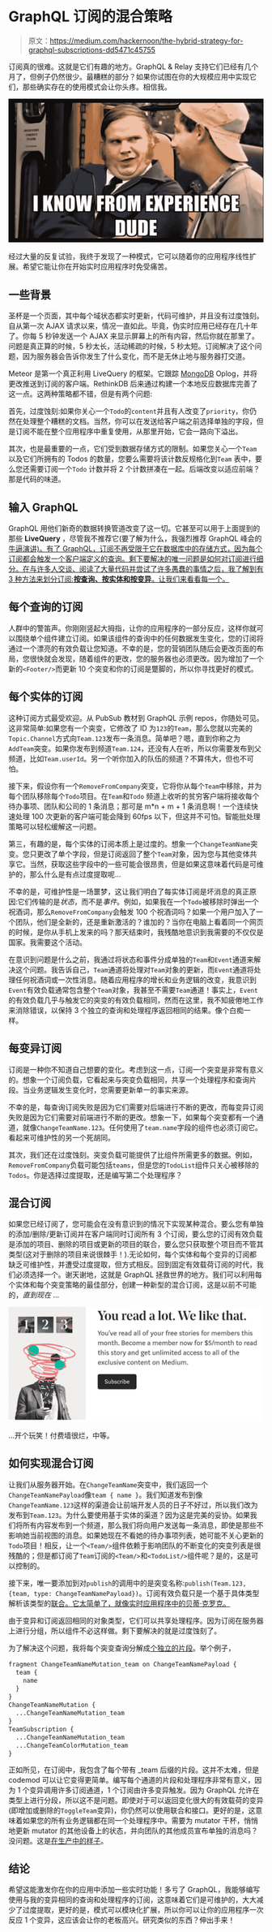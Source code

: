 # GraphQL 订阅的混合策略

> 原文：<https://medium.com/hackernoon/the-hybrid-strategy-for-graphql-subscriptions-dd5471c45755>

订阅真的很难。这就是它们有趣的地方。GraphQL & Relay 支持它们已经有几个月了，但例子仍然很少。最糟糕的部分？如果你试图在你的大规模应用中实现它们，那些确实存在的使用模式会让你头疼。相信我。

![](img/c521ba0e0643f052ff45f9a137d776f3.png)

经过大量的反复试验，我终于发现了一种模式，它可以随着你的应用程序线性扩展。希望它能让你在开始实时应用程序时免受痛苦。

## 一些背景

圣杯是一个页面，其中每个域状态都实时更新，代码可维护，并且没有过度蚀刻。自从第一次 AJAX 请求以来，情况一直如此。毕竟，伪实时应用已经存在几十年了。你每 5 秒钟发送一个 AJAX 来显示屏幕上的所有内容，然后你就在那里了。问题是真正算的时候，5 秒太长，活动稀疏的时候，5 秒太短。订阅解决了这个问题，因为服务器会告诉你发生了什么变化，而不是无休止地与服务器打交道。

Meteor 是第一个真正利用 LiveQuery 的框架。它跟踪 [MongoDB](https://hackernoon.com/tagged/mongodb) Oplog，并将更改推送到订阅的客户端。RethinkDB 后来通过构建一个本地反应数据库完善了这一点。这两种策略都不错，但是有两个问题:

首先，过度蚀刻:如果你关心一个`Todo`的`content`并且有人改变了`priority`，你仍然在处理整个糟糕的文档。当然，你可以在发送给客户端之前选择单独的字段，但是订阅不能在整个应用程序中重复使用，从那里开始，它会一路向下溢出。

其次，也是最重要的一点，它们受到数据存储方式的限制。如果您关心一个`Team` 以及它们所拥有的 Todos 的数量，您要么需要将该计数反规格化到`Team` 表中，要么您还需要订阅一个`Todo` 计数并将 2 个计数拼凑在一起。后端改变以适应前端？那是代码的味道。

## 输入 GraphQL

GraphQL 用他们新奇的数据转换管道改变了这一切。它甚至可以用于上面提到的那些 **LiveQuery** ，尽管我不推荐它(要了解为什么，我强烈推荐 GraphQL 峰会的[牛逼演讲)。有了 GraphQL，订阅不再受限于它在数据库中的存储方式，因为每个订阅都会触发一个客户端定义的查询。剩下要解决的唯一问题是如何对订阅进行细分。在与许多人交谈、阅读了大量代码并尝试了许多愚蠢的事情之后，我了解到有 3 种方法来划分订阅:**按查询、按实体和按变异**。让我们来看看每一个。](https://youtu.be/BSw05rJaCpA?t=19m30s)

## 每个查询的订阅

人群中的警笛声。你刚刚竖起大拇指，让你的应用程序的一部分反应，这样你就可以围绕单个组件建立订阅。如果该组件的查询中的任何数据发生变化，您的订阅将通过一个漂亮的有效负载让您知道。不幸的是，您的营销团队随后会更改页面的布局，您很快就会发现，随着组件的更改，您的服务器也必须更改。因为增加了一个新的`<Footer/>`而更新 10 个突变和你的订阅是蹩脚的，所以你寻找更好的模式。

## 每个实体的订阅

这种订阅方式最受欢迎。从 PubSub 教材到 GraphQL 示例 repos，你随处可见。这非常简单:如果您有一个突变，它修改了 ID 为`123`的`Team`，那么您就以完美的`Topic.Channel`方式向`Team.123`发布一条消息。简单吧？嗯，直到你称之为`AddTeam`突变。如果你发布到频道`Team.124`，还没有人在听，所以你需要发布到父频道，比如`Team.userId`。另一个听你加入的队伍的频道？不算伟大，但也不可怕。

接下来，假设你有一个`RemoveFromCompany`突变，它将你从每个`Team`中移除，并为每个团队移除每个`Todo`项目。在`Team`和`Todo` 频道上收听的贫穷客户端将接收每个待办事项、团队和公司的 1 条消息；那可是 m*n + m + 1 条消息啊！一个连续快速处理 100 次更新的客户端可能会降到 60fps 以下，但这并不可怕。智能批处理策略可以轻松缓解这一问题。

第三，有趣的是，每个实体的订阅本质上是过度的。想象一个`ChangeTeamName`突变。您只更改了单个字段，但是订阅返回了整个`Team`对象，因为您与其他变体共享它。当然，获取这些字段中的一些可能会很昂贵，但是如果这意味着代码是可维护的，那么什么是有点过度提取呢…

不幸的是，可维护性是一场噩梦，这让我们明白了每实体订阅是坏消息的真正原因:它们传输的是*状态*，而不是*事件*。例如，如果我在一个`Todo`被移除时弹出一个祝酒词，那么`RemoveFromCompany`会触发 100 个祝酒词吗？如果一个用户加入了一个团队，他们是全新的，还是重新激活的？谁加的？当你在电脑上看着同一个网页的时候，是你从手机上发来的吗？那天结束时，我残酷地意识到我需要的不仅仅是国家。我需要这个活动。

在意识到问题是什么之前，我通过将状态和事件分成单独的`Team`和`Event`通道来解决这个问题。我告诉自己，`Team`通道将处理对`Team`对象的更新，而`Event`通道将处理任何祝酒词或一次性消息。随着应用程序的增长和业务逻辑的改变，我意识到`Event`有效负载通常包含整个`Team`对象，我甚至不需要`Team`通道！事实上，`Event`的有效负载几乎与触发它的突变的有效负载相同，然而在这里，我不知疲倦地工作来消除错误，以保持 3 个独立的查询和处理程序返回相同的结果。像个白痴一样。

## 每变异订阅

订阅是一种你不知道自己想要的变化。考虑到这一点，订阅一个突变是非常有意义的。想象一个订阅负载，它看起来与突变负载相同，共享一个处理程序和查询片段。当业务逻辑发生变化时，您需要更新单一的事实来源。

不幸的是，每查询订阅失败是因为它们需要对后端进行不断的更改，而每变异订阅失败是因为它们需要对前端进行不断的更改。想象一下，如果每个突变都有一个通道，就像`ChangeTeamName.123`。任何使用了`team.name`字段的组件也必须订阅它。看起来可维护性的另一个死胡同。

其次，我们还在过度蚀刻。突变负载可能提供了比组件所需更多的数据。例如，`RemoveFromCompany`负载可能包括`teams`，但是您的`TodoList`组件只关心被移除的`Todos`。你是选择过度提取，还是编写第二个处理程序？

## 混合订阅

如果您已经订阅了，您可能会在没有意识到的情况下实现某种混合。要么您有单独的添加/删除/更新订阅并在客户端同时订阅所有 3 个订阅，要么您的订阅有效负载是添加的项目、删除的项目或更新的项目的联合，要么您只获取整个项目而不管其类型(这对于删除的项目来说很棘手！).无论如何，每个实体和每个变异的订阅都缺乏可维护性，并遭受过度提取，但方式相反。回到固定有效载荷订阅的时代，我们必须选择一个。谢天谢地，这就是 GraphQL 拯救世界的地方。我们可以利用每个实体和每个突变策略的最佳部分，创建一种新型的混合订阅，这是以前不可能的，*直到现在* …

![](img/f4af1aba0713d64a68e5a56e0993851d.png)

…开个玩笑！付费墙很烂，中等。

## 如何实现混合订阅

让我们从服务器开始。在`ChangeTeamName`突变中，我们返回一个`ChangeTeamNamePayload`像`team { name }`。我们知道发布到像`ChangeTeamName.123`这样的渠道会让前端开发人员的日子不好过，所以我们改为发布到`Team.123`。为什么要使用基于实体的渠道？因为这是完美的妥协。如果我们将所有内容发布到一个频道，那么我们将向用户发送每一条消息，即使是那些不影响她当前视图的消息。如果她现在不看她的待办事项列表，她可能不关心更新的`Todo`项目！相反，让一个`<Team/>`组件依赖于影响团队的不断变化的突变列表是很残酷的；但是都订阅了`Team`订阅的`<Team/>`和`<TodoList/>`组件呢？是的，这是可以控制的。

接下来，唯一要添加到对`publish`的调用中的是突变名称:`publish(Team.123, {team, type: ChangeTeamNamePayload})`。订阅有效负载只是一个基于具体类型解析该类型的[联合。它太简单了，就像实时应用程序中的贝蒂·克罗克。](https://github.com/ParabolInc/action/blob/002996f0fbbb646fde7e5ca673e25a734f871d52/src/server/graphql/graphQLSubscriptionType.js)

由于变异和订阅返回相同的对象类型，它们可以共享处理程序。因为订阅在服务器上进行分组，所以组件不必这样做。剩下要解决的就是过度蚀刻了。

为了解决这个问题，我将每个突变查询分解成[个独立的片段](https://github.com/ParabolInc/action/blob/002996f0fbbb646fde7e5ca673e25a734f871d52/src/universal/mutations/AddTeamMutation.js#L9-L32)。举个例子，

```
fragment ChangeTeamNameMutation_team on ChangeTeamNamePayload {
  team {
    name
  }
}
ChangeTeamNameMutation {
  ...ChangeTeamNameMutation_team
}
TeamSubscription {
  ...ChangeTeamNameMutation_team
  ...ChangeTeamColorMutation_team
}
```

正如所见，在订阅中，我包含了每个带有 _team 后缀的片段。这并不太难，但是 codemod 可以让它变得更简单。编写每个通道的片段和处理程序非常有意义，因为 1 个变异调用许多订阅通道，1 个订阅由许多变异触发。因为 GraphQL 允许在类型上进行分段，所以这不是问题。即使对于可以返回变化很大的有效载荷的变异(即增加或删除的`ToggleTeam`变异)，你仍然可以使用联合和接口。更好的是，这意味着如果您的所有业务逻辑都在同一个处理程序中。需要为 mutator 干杯，悄悄地更新 mutator 的其他设备上的状态，并向团队的其他成员宣布单独的消息吗？没问题。这是[在生产中的样子](https://github.com/ParabolInc/action/blob/002996f0fbbb646fde7e5ca673e25a734f871d52/src/universal/subscriptions/TeamSubscription.js#L12-L33)。

## 结论

希望这能激发你在你的应用中添加一些实时功能！多亏了 GraphQL，我能够编写使用与我的变异相同的查询和处理程序的订阅，这意味着它们是可维护的，大大减少了过度提取，更好的是，模式可以模块化扩展，所以你可以让你的应用程序一次反应 1 个变异，这应该会让你的老板高兴。研究类似的东西？伸出手来！